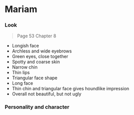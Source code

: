 # Mariam

### Look
> Page 53 Chapter 8

* Longish face
* Archless and wide eyebrows
* Green eyes, close together
* Spotty and coarse skin
* Narrow chin
* Thin lips
* Triangular face shape
* Long face
* Thin chin and triangular face gives houndlike impression
* Overall not beautiful, but not ugly

### Personality and character


